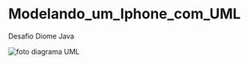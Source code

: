 # Modelando_um_Iphone_com_UML
 Desafio Diome Java

![foto diagrama UML](C:\Users\Clayton\Desktop\Iphone\Modelando_um_Iphone_com_UML\Iphone_UML.jpg)

